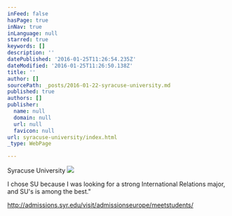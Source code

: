```yaml
---
inFeed: false
hasPage: true
inNav: true
inLanguage: null
starred: true
keywords: []
description: ''
datePublished: '2016-01-25T11:26:54.235Z'
dateModified: '2016-01-25T11:26:50.138Z'
title: ''
author: []
sourcePath: _posts/2016-01-22-syracuse-university.md
published: true
authors: []
publisher:
  name: null
  domain: null
  url: null
  favicon: null
url: syracuse-university/index.html
_type: WebPage

---
```

Syracuse University
![](https://s3-us-west-2.amazonaws.com/the-grid-img/p/99cb386051cb8ffe66e4538cac2fa13e399c7e85.jpg)

I chose SU because I was looking for a strong International Relations major, and SU's is among the best."

http://admissions.syr.edu/visit/admissionseurope/meetstudents/